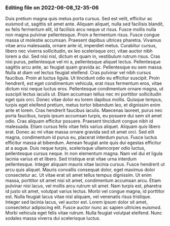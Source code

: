 

### Editing file on 2022-06-08_12-35-06

Duis pretium magna quis metus porta cursus. Sed est velit, efficitur ac euismod ut, sagittis sit amet ante. Aliquam aliquet, nulla sed facilisis blandit, ex felis fermentum elit, id facilisis arcu neque ut risus. Fusce mollis nulla non magna pulvinar pellentesque. Proin a fermentum risus. Fusce congue massa ut molestie accumsan. Praesent dapibus ultrices pharetra. Vivamus vitae arcu malesuada, ornare ante id, imperdiet metus. Curabitur cursus, libero nec viverra sollicitudin, ex leo scelerisque orci, vitae auctor nibh lorem a dui. Sed nisi nisl, dictum et quam in, vestibulum rutrum risus.
Cras nisi purus, pellentesque vel mi a, pellentesque aliquet lectus. Pellentesque sagittis arcu ante, ac feugiat quam gravida ac. Pellentesque eu sem massa. Nulla at diam vel lectus feugiat eleifend. Cras pulvinar vel nibh cursus faucibus. Proin at luctus ligula. Ut tincidunt odio eu efficitur suscipit. Proin hendrerit, est eget condimentum vehicula, erat risus fermentum eros, vitae dictum nisi neque luctus eros. Pellentesque condimentum ornare magna, ut suscipit lectus iaculis ut. Etiam accumsan tellus nec mi porttitor sollicitudin eget quis orci.
Donec vitae dolor eu lorem dapibus mollis. Quisque tempus, turpis eget eleifend pretium, metus tortor bibendum leo, et dignissim enim ante et lorem. Cras hendrerit faucibus iaculis. Maecenas laoreet, purus nec porta faucibus, turpis ipsum accumsan turpis, eu posuere dui sem sit amet odio. Cras aliquam efficitur posuere. Praesent tincidunt congue nibh id malesuada. Etiam cursus felis vitae felis varius aliquet. Aliquam quis libero erat. Donec ac mi vitae massa ornare gravida sed sit amet orci. Sed elit magna, condimentum id purus eu, placerat interdum purus. Fusce luctus efficitur massa at bibendum. Aenean feugiat ante quis dui egestas efficitur at a augue.
Duis neque turpis, scelerisque ullamcorper odio luctus, pellentesque cursus neque. In non elementum magna. Nam vel dui et ligula lacinia varius et et libero. Sed tristique erat vitae urna interdum pellentesque. Integer aliquam mauris vitae lacinia cursus. Fusce hendrerit ut arcu quis aliquet. Mauris convallis consequat dolor, eget maximus dolor consectetur ac.
Ut vitae erat sit amet tellus tempus dignissim. Ut enim massa, porttitor sit amet nisi sit amet, condimentum accumsan arcu. Etiam pulvinar nisi lacus, vel mollis arcu rutrum sit amet. Nam turpis est, pharetra id justo sit amet, volutpat varius lectus. Morbi vel congue magna, id porttitor est. Nulla feugiat lacus vitae nisl aliquam, vel venenatis risus tristique. Integer sed lacinia lacus, vel auctor est. Lorem ipsum dolor sit amet, consectetur adipiscing elit. Fusce auctor nunc ac sapien ultricies euismod. Morbi vehicula eget felis vitae rutrum. Nulla feugiat volutpat eleifend. Nunc sodales massa viverra dui scelerisque luctus.


